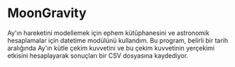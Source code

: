 # MoonGravity
Ay'ın hareketini modellemek için ephem kütüphanesini ve astronomik hesaplamalar için datetime modülünü kullandım. Bu program, belirli bir tarih aralığında Ay'ın kütle çekim kuvvetini ve bu çekim kuvvetinin yerçekimi etkisini hesaplayarak sonuçları bir CSV dosyasına kaydediyor.
